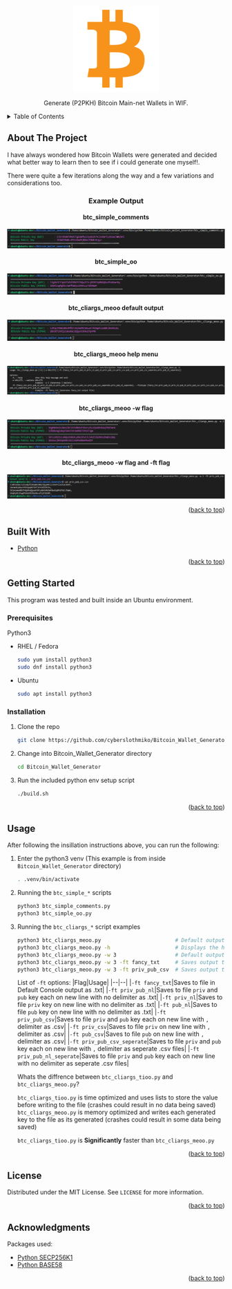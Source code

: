 <div id="top"></div>

<!-- PROJECT LOGO -->
<br />
<div align="center">
  <a href="https://github.com/CyberSlothMiko/Bitcoin_Wallet_Generator">
    <img src="images/Logo.png" alt="Logo" width="200" height="200">
  </a>
  <p align="center">
    Generate (P2PKH) Bitcoin Main-net Wallets in WIF.
  </p>
</div>



<!-- TABLE OF CONTENTS -->
<details>
  <summary>Table of Contents</summary>
  <ol>
    <li>
      <a href="#about-the-project">About The Project</a>
      <ul>
        <li><a href="#built-with">Built With</a></li>
      </ul>
    </li>
    <li>
      <a href="#getting-started">Getting Started</a>
      <ul>
        <li><a href="#prerequisites">Prerequisites</a></li>
        <li><a href="#installation">Installation</a></li>
      </ul>
    </li>
    <li><a href="#usage">Usage</a></li>
    <li><a href="#license">License</a></li>
    <li><a href="#acknowledgments">Acknowledgments</a></li>
  </ol>
</details>


<!-- ABOUT THE PROJECT -->
## About The Project

I have always wondered how Bitcoin Wallets were generated and decided what better way to learn then to see if i could generate one myself!.

There were quite a few iterations along the way and a few variations and considerations too.

<div align="center"><h3>Example Output</h3></div>
<div align="center"><h4>btc_simple_comments</h4></div>
<div align="center">
  <img src="images/btc_simple_comments.png" alt="Logo">
</div>
<div align="center"><h4>btc_simple_oo</h4></div>
<div align="center">
  <img src="images/btc_simple_oo.png" alt="Logo">
</div>
<div align="center"><h4>btc_cliargs_meoo default output</h4></div>
<div align="center">
  <img src="images/btc_cliargs_meoo_1.png" alt="Logo">
</div>
<div align="center"><h4>btc_cliargs_meoo help menu</h4></div>
<div align="center">
  <img src="images/btc_cliargs_meoo_2.png" alt="Logo">
</div>
<div align="center"><h4>btc_cliargs_meoo -w flag </h4></div>
<div align="center">
  <img src="images/btc_cliargs_meoo_3.png" alt="Logo">
</div>
<div align="center"><h4>btc_cliargs_meoo -w flag and -ft flag</h4></div>
<div align="center">
  <img src="images/btc_cliargs_meoo_4.png" alt="Logo">
</div>

<p align="right">(<a href="#top">back to top</a>)</p>


## Built With

* [Python](https://www.python.org/)

<p align="right">(<a href="#top">back to top</a>)</p>


<!-- GETTING STARTED -->
## Getting Started

This program was tested and built inside an Ubuntu environment.
### Prerequisites
Python3
* RHEL / Fedora
  ```sh
  sudo yum install python3
  sudo dnf install python3
  ```
* Ubuntu
  ```sh
  sudo apt install python3
  ```

### Installation

1. Clone the repo
   ```bash
   git clone https://github.com/cyberslothmiko/Bitcoin_Wallet_Generator.git
   ```
2. Change into Bitcoin_Wallet_Generator directory
   ```bash
   cd Bitcoin_Wallet_Generator
   ```
3. Run the included python env setup script
   ```bash
   ./build.sh
   ```

<p align="right">(<a href="#top">back to top</a>)</p>


<!-- USAGE EXAMPLES -->
## Usage

After following the insillation instructions above, you can run the following:

1. Enter the python3 venv (This example is from inside `Bitcoin_Wallet_Generator` directory)
   ```bash
   . .venv/bin/activate
   ```
2. Running the `btc_simple_*` scripts
   ```bash
   python3 btc_simple_comments.py
   python3 btc_simple_oo.py
   ```
3. Running the `btc_cliargs_*` script examples     
   ```bash
   python3 btc_cliargs_meoo.py                        # Default output to console
   python3 btc_cliargs_meoo.py -h                     # Displays the help information for the script & options for the -ft flag
   python3 btc_cliargs_meoo.py -w 3                   # Default output to console with -w flag to generate 3 wallets
   python3 btc_cliargs_meoo.py -w 3 -ft fancy_txt     # Saves output to a file in "fancy_txt" format, -w flag to generate 3 wallets
   python3 btc_cliargs_meoo.py -w 3 -ft priv_pub_csv  # Saves output to a file in "priv_pub_csv" format, -w flag to generate 3 wallets
   ```
   List of `-ft` options:
   |Flag|Usage|
   |--|--|
   |`-ft fancy_txt`|Saves to file in Default Console output as .txt|
   |`-ft priv_pub_nl`|Saves to file `priv` and `pub` key each on new line with no delimiter as .txt|
   |`-ft priv_nl`|Saves to file `priv` key on new line with no delimiter as .txt|
   |`-ft pub_nl`|Saves to file `pub` key on new line with no delimiter as .txt|
   |`-ft priv_pub_csv`|Saves to file `priv` and `pub` key each on new line with `,` delimiter as .csv|
   |`-ft priv_csv`|Saves to file `priv` on new line with `,` delimiter as .csv|
   |`-ft pub_csv`|Saves to file `pub` on new line with `,` delimiter as .csv|
   |`-ft priv_pub_csv_seperate`|Saves to file `priv` and `pub` key each on new line with `,` delimiter as seperate .csv files|
   |`-ft priv_pub_nl_seperate`|Saves to file `priv` and `pub` key each on new line with no delimiter as seperate .csv files|

   Whats the diffrence between `btc_cliargs_tioo.py` and `btc_cliargs_meoo.py`?

   `btc_cliargs_tioo.py` is time optimized and uses lists to store the value before writing to the file (crashes could result in no data being saved)
   `btc_cliargs_meoo.py` is memory optimized and writes each generated key to the file as its generated (crashes could result in some data being saved)
   
   `btc_cliargs_tioo.py` is **Significantly** faster than `btc_cliargs_meoo.py`
<p align="right">(<a href="#top">back to top</a>)</p>


<!-- LICENSE -->
## License

Distributed under the MIT License. See `LICENSE` for more information.

<p align="right">(<a href="#top">back to top</a>)</p>


<!-- ACKNOWLEDGMENTS -->
## Acknowledgments

Packages used:
* [Python SECP256K1](https://pypi.org/project/secp256k1/)
* [Python BASE58](https://pypi.org/project/base58/)

<p align="right">(<a href="#top">back to top</a>)</p>